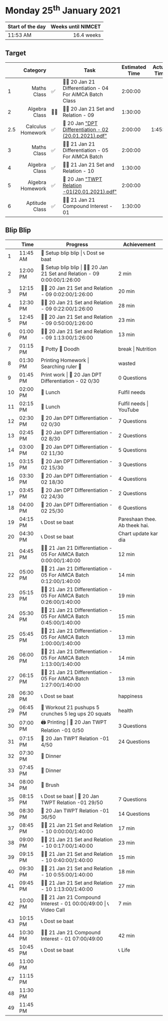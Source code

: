# Monday 25<sup>th</sup> January 2021

| Start of the day | Weeks until NIMCET |
| ---------------- | -----------------: |
| 11:53 AM | 16.4 weeks |

## Target

|  |Category|      |Task| Estimated Time | Actual Time |
| - | -: | - | - | - | - |
| 1 |   Maths Class   | ✅ |   👨‍🏫 20 Jan 21 Differentiation - 04  For AIMCA Batch Class   |   2:00:00   |     |
| 2 |   Algebra Class   | 👨‍🏫 |   👨‍🏫 20 Jan 21 Set and Relation - 09   |   1:30:00   |  |
| 2.5 | Calculus Homework | ✅ | 📒 20 Jan ["DPT Differentiation - 02 (20.01.2021).pdf"](https://live.impetusgurukul.com/?route=item/descriptivetest&file=aHR0cDovL3RyLWF0dGFjaG1lbnRzLnMzLWFwLXNvdXRoZWFzdC0xLmFtYXpvbmF3cy5jb20vQVMvMjIzZDMyL3F1ZS8wMjU4MzJiNjA3MjFkLURQVCBEaWZmZXJlbnRpYXRpb24gLSAwMiAoMjAuMDEuMjAyMSkucGRm) | 2:00:00 | 1:45:00 |
| 3 | Maths Class | ✅ | 👨‍🏫 21 Jan 21 Differentiation - 05  For AIMCA Batch | 2:00:00 |     |
| 4 | Algebra Class | ✅ | 👨‍🏫 21 Jan 21 Set and Relation - 10 | 1:30:00 |     |
| 5 | Algebra Homework | ✅ | 📒 20 Jan ["TWPT Relation -01(20.01.2021).pdf"](https://live.impetusgurukul.com/?route=item/descriptivetest&file=aHR0cDovL3RyLWF0dGFjaG1lbnRzLnMzLWFwLXNvdXRoZWFzdC0xLmFtYXpvbmF3cy5jb20vQVMvMjIzZDMyL3F1ZS8wMjU4MmZmZWZmMGNkLVRXUFQgUmVsYXRpb24gLTAxKDIwLjAxLjIwMjEpLnBkZg==) | 2:00:00 | |
| 6 | Aptitude Class | ✅ | 👨‍🏫 21 Jan 21 Compound Interest - 01 | 1:30:00 |     |


## Blip Blip

| |Time|Progress| Achievement   |
| - | - | - | - |
| 1 | 11:45 AM | 📃 Setup blip blip \| 📞 Dost se baat | |
| 2 | 12:00 PM | 📃 Setup blip blip \| 👨‍🏫 20 Jan 21 Set and Relation - 09 0:00:00/1:26:00 | 2 min |
| 3 | 12:15 PM | 👨‍🏫 20 Jan 21 Set and Relation - 09 0:02:00/1:26:00 | 20 min |
| 4 | 12:30 PM | 👨‍🏫 20 Jan 21 Set and Relation - 09 0:22:00/1:26:00 | 28 min |
| 5 | 12:45 PM | 👨‍🏫 20 Jan 21 Set and Relation - 09 0:50:00/1:26:00 | 23 min |
| 6 | 01:00 PM | 👨‍🏫 20 Jan 21 Set and Relation - 09 1:13:00/1:26:00 | 13 min |
| 7 | 01:15 PM | 🚽 Potty 🥛 Doodh | break \| Nutrition |
| 8 | 01:30 PM | Printing Homework \| Searching ruler 📏 | wasted |
| 9 | 01:45 PM | Print work \| 📒 20 Jan DPT Differentiation - 02 0/30 | 0 Questions |
| 10 | 02:00 PM | 🍚 Lunch | Fulfil needs |
| 11 | 02:15 PM | 🍚 Lunch | Fulfil needs \| YouTube |
| 12 | 02:30 PM | 📒 20 Jan DPT Differentiation - 02 0/30 | 7 Questions |
| 13 | 02:45 PM | 📒 20 Jan DPT Differentiation - 02 8/30 | 2 Questions |
| 14 | 03:00 PM | 📒 20 Jan DPT Differentiation - 02 11/30 | 5 Questions |
| 15 | 03:15 PM | 📒 20 Jan DPT Differentiation - 02 15/30 | 3 Questions |
| 16 | 03:30 PM | 📒 20 Jan DPT Differentiation - 02 18/30 | 4 Questions |
| 17 | 03:45 PM | 📒 20 Jan DPT Differentiation - 02 24/30 | 2 Questions |
| 18 | 04:00 PM | 📒 20 Jan DPT Differentiation - 02 25/30 | 6 Questions |
| 19 | 04:15 PM | 📞 Dost se baat | Pareshaan thee. Ab theek hai. |
| 20 | 04:30 PM | 📞 Dost se baat | Chart update kar dia |
| 21 | 04:45 PM | 👨‍🏫 21 Jan 21 Differentiation - 05  For AIMCA Batch 0:00:00/1:40:00 | 12 min |
| 22 | 05:00 PM | 👨‍🏫 21 Jan 21 Differentiation - 05  For AIMCA Batch 0:12:00/1:40:00 | 14 min |
| 23 | 05:15 PM | 👨‍🏫 21 Jan 21 Differentiation - 05  For AIMCA Batch 0:26:00/1:40:00 | 19 min |
| 24 | 05:30 PM | 👨‍🏫 21 Jan 21 Differentiation - 05  For AIMCA Batch 0:45:00/1:40:00 | 15 min |
| 25 | 05:45 PM | 👨‍🏫 21 Jan 21 Differentiation - 05  For AIMCA Batch 1:00:00/1:40:00 | 13 min |
| 26 | 06:00 PM | 👨‍🏫 21 Jan 21 Differentiation - 05  For AIMCA Batch 1:13:00/1:40:00 | 14 min |
| 27 | 06:15 PM | 👨‍🏫 21 Jan 21 Differentiation - 05  For AIMCA Batch 1:27:00/1:40:00 | 13 min |
| 28 | 06:30 PM | 📞 Dost se baat                                               | happiness |
| 29 | 06:45 PM | 💪 Workout 21 pushups 5 crunches 5 leg ups 20 squats | health |
| 30 | 07:00 PM | 🖨 Printing \| 📒 20 Jan TWPT Relation -01 0/50 | 3 Questions |
| 31 | 07:15 PM | 📒 20 Jan TWPT Relation -01 4/50 | 24 Questions |
| 32 | 07:30 PM | 🍚 Dinner | |
| 33 | 07:45 PM | 🍚 Dinner | |
| 34 | 08:00 PM | 🦷 Brush | |
| 35 | 08:15 PM | 📞 Dost se baat \| 📒 20 Jan TWPT Relation -01 29/50 | 7 Questions |
| 36 | 08:30 PM | 📒 20 Jan TWPT Relation -01 36/50 | 14 Questions |
| 37 | 08:45 PM | 👨‍🏫 21 Jan 21 Set and Relation - 10 0:00:00/1:40:00           | 17 min |
| 38 | 09:00 PM | 👨‍🏫 21 Jan 21 Set and Relation - 10 0:17:00/1:40:00 | 23 min |
| 39 | 09:15 PM | 👨‍🏫 21 Jan 21 Set and Relation - 10 0:40:00/1:40:00 | 15 min |
| 40 | 09:30 PM | 👨‍🏫 21 Jan 21 Set and Relation - 10 0:55:00/1:40:00 | 18 min |
| 41 | 09:45 PM | 👨‍🏫 21 Jan 21 Set and Relation - 10 1:13:00/1:40:00 | 27 min |
| 42 | 10:00 PM | 👨‍🏫 21 Jan 21 Compound Interest - 01 00:00/49:00 \| 📞 Video Call | 7 min |
| 43 | 10:15 PM | 📞 Dost se baat | |
| 44 | 10:30 PM | 👨‍🏫 21 Jan 21 Compound Interest - 01 07:00/49:00 | 42 min |
| 45 | 10:45 PM | 📞 Dost se baat | 📞 Life |
| 46 | 11:00 PM | | |
| 47 | 11:15 PM | | |
| 48 | 11:30 PM | | |
| 49 | 11:45 PM | | |

